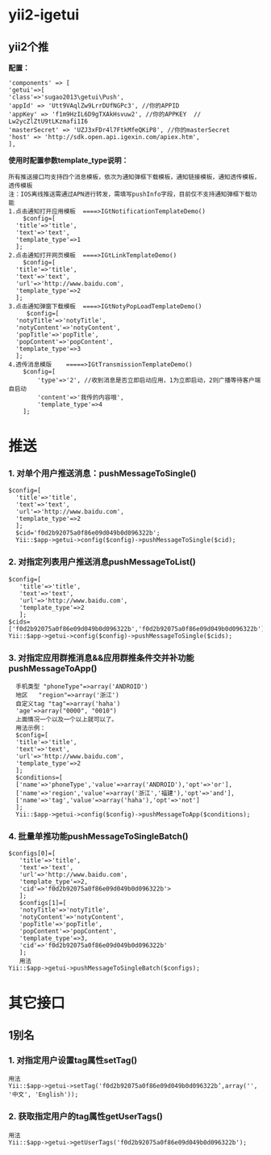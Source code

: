 yii2-igetui
===
yii2个推
---
**配置：**

    'components' => [
    'getui'=>[
    'class'=>'sugao2013\getui\Push',
    'appId' => 'Utt9VAqlZw9LrrDUfNGPc3', //你的APPID
    'appKey' => 'f1m9HzIL6D9gTXAkHsvuw2', //你的APPKEY  //   Lw2ycZlZtU9tLKzmafi1I6
    'masterSecret' => 'UZJ3xFDr4l7FtkMfeQKiP8', //你的masterSecret
    'host' => 'http://sdk.open.api.igexin.com/apiex.htm',
    ],

**使用时配置参数template_type说明：**
    
    所有推送接口均支持四个消息模板，依次为通知弹框下载模板，通知链接模板，通知透传模板，透传模板
    注：IOS离线推送需通过APN进行转发，需填写pushInfo字段，目前仅不支持通知弹框下载功能
    1.点击通知打开应用模板  ====>IGtNotificationTemplateDemo()
        $config=[
      'title'=>'title',
      'text'=>'text',
      'template_type'=>1
      ];
    2.点击通知打开网页模板  ====>IGtLinkTemplateDemo()
        $config=[
      'title'=>'title',
      'text'=>'text',
      'url'=>'http://www.baidu.com',
      'template_type'=>2
      ];
    3.点击通知弹窗下载模板  ====>IGtNotyPopLoadTemplateDemo()
         $config=[
      'notyTitle'=>'notyTitle',
      'notyContent'=>'notyContent',
      'popTitle'=>'popTitle',
      'popContent'=>'popContent',
      'template_type'=>3
      ];
    4.透传消息模版    =====>IGtTransmissionTemplateDemo()
        $config=[
            'type'=>'2', //收到消息是否立即启动应用，1为立即启动，2则广播等待客户端自启动
            'content'=>'我传的内容哦',
            'template_type'=>4
        ];

# 推送

### 1. 对单个用户推送消息：pushMessageToSingle()

    $config=[
      'title'=>'title',
      'text'=>'text',
      'url'=>'http://www.baidu.com',
      'template_type'=>2
      ]; 
      $cid='f0d2b92075a0f86e09d049b0d096322b'; 
      Yii::$app->getui->config($config)->pushMessageToSingle($cid);

### 2. 对指定列表用户推送消息pushMessageToList()
       
    $config=[
       'title'=>'title',
       'text'=>'text',
       'url'=>'http://www.baidu.com',
       'template_type'=>2
       ];
    $cids=['f0d2b92075a0f86e09d049b0d096322b','f0d2b92075a0f86e09d049b0d096322b'];
    Yii::$app->getui->config($config)->pushMessageToSingle($cids);

### 3. 对指定应用群推消息&&应用群推条件交并补功能pushMessageToApp()

      手机类型 "phoneType"=>array('ANDROID')
      地区   "region"=>array('浙江')
      自定义tag "tag"=>array('haha')
      'age'=>array("0000", "0010")
      上面情况一个以及一个以上就可以了。
      用法示例：
      $config=[
      'title'=>'title',
      'text'=>'text',
      'url'=>'http://www.baidu.com',
      'template_type'=>2
      ];
      $conditions=[
      ['name'=>'phoneType','value'=>array('ANDROID'),'opt'=>'or'],
      ['name'=>'region','value'=>array('浙江','福建'),'opt'=>'and'],
      ['name'=>'tag','value'=>array('haha'),'opt'=>'not']
      ];
      Yii::$app->getui->config($config)->pushMessageToApp($conditions);

### 4. 批量单推功能pushMessageToSingleBatch()

    $configs[0]=[
       'title'=>'title',
       'text'=>'text',
       'url'=>'http://www.baidu.com',
       'template_type'=>2,
       'cid'=>'f0d2b92075a0f86e09d049b0d096322b'>
       ];
       $configs[1]=[
       'notyTitle'=>'notyTitle',
       'notyContent'=>'notyContent',
       'popTitle'=>'popTitle',
       'popContent'=>'popContent',
       'template_type'=>3,
       'cid'=>'f0d2b92075a0f86e09d049b0d096322b'
       ];
       用法
    Yii::$app->getui->pushMessageToSingleBatch($configs);

# 其它接口

## 1别名

### 1. 对指定用户设置tag属性setTag()
    
    用法
    Yii::$app->getui->setTag('f0d2b92075a0f86e09d049b0d096322b’,array('', '中文', 'English'));

### 2. 获取指定用户的tag属性getUserTags()
    
    用法
    Yii::$app->getui->getUserTags('f0d2b92075a0f86e09d049b0d096322b');
